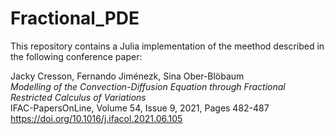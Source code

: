 # Fractional_PDE

This repository contains a Julia implementation of the meethod described in the following conference paper:

Jacky Cresson, Fernando Jiménezk, Sina Ober-Blöbaum<br>
<i>Modelling of the Convection-Diffusion Equation through Fractional Restricted Calculus of Variations</i><br>
IFAC-PapersOnLine, Volume 54, Issue 9, 2021, Pages 482-487<br>
https://doi.org/10.1016/j.ifacol.2021.06.105
